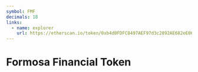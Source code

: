```yaml
---
symbol: FMF
decimals: 18
links:
  - name: explorer
    url: https://etherscan.io/token/0xb4d0FDFC8497AEF97d3c2892AE682eE06064A2BC
---
```


# Formosa Financial Token
